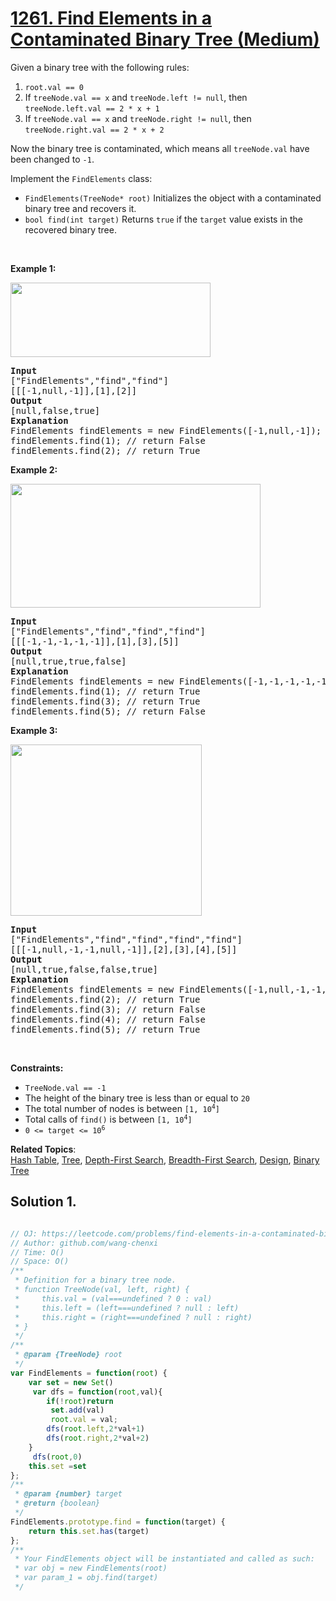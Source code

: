 # [1261. Find Elements in a Contaminated Binary Tree (Medium)](https://leetcode.com/problems/find-elements-in-a-contaminated-binary-tree/)

<p>Given a binary tree with the following rules:</p>

<ol>
	<li><code>root.val == 0</code></li>
	<li>If <code>treeNode.val == x</code> and <code>treeNode.left != null</code>, then <code>treeNode.left.val == 2 * x + 1</code></li>
	<li>If <code>treeNode.val == x</code> and <code>treeNode.right != null</code>, then <code>treeNode.right.val == 2 * x + 2</code></li>
</ol>

<p>Now the binary tree is contaminated, which means all <code>treeNode.val</code> have been changed to <code>-1</code>.</p>

<p>Implement the <code>FindElements</code> class:</p>

<ul>
	<li><code>FindElements(TreeNode* root)</code> Initializes the object with a contaminated binary tree and recovers it.</li>
	<li><code>bool find(int target)</code> Returns <code>true</code> if the <code>target</code> value exists in the recovered binary tree.</li>
</ul>

<p>&nbsp;</p>
<p><strong>Example 1:</strong></p>
<img alt="" src="https://assets.leetcode.com/uploads/2019/11/06/untitled-diagram-4-1.jpg" style="width: 320px; height: 119px;">
<pre><strong>Input</strong>
["FindElements","find","find"]
[[[-1,null,-1]],[1],[2]]
<strong>Output</strong>
[null,false,true]
<strong>Explanation</strong>
FindElements findElements = new FindElements([-1,null,-1]); 
findElements.find(1); // return False 
findElements.find(2); // return True </pre>

<p><strong>Example 2:</strong></p>
<img alt="" src="https://assets.leetcode.com/uploads/2019/11/06/untitled-diagram-4.jpg" style="width: 400px; height: 198px;">
<pre><strong>Input</strong>
["FindElements","find","find","find"]
[[[-1,-1,-1,-1,-1]],[1],[3],[5]]
<strong>Output</strong>
[null,true,true,false]
<strong>Explanation</strong>
FindElements findElements = new FindElements([-1,-1,-1,-1,-1]);
findElements.find(1); // return True
findElements.find(3); // return True
findElements.find(5); // return False</pre>

<p><strong>Example 3:</strong></p>
<img alt="" src="https://assets.leetcode.com/uploads/2019/11/07/untitled-diagram-4-1-1.jpg" style="width: 306px; height: 274px;">
<pre><strong>Input</strong>
["FindElements","find","find","find","find"]
[[[-1,null,-1,-1,null,-1]],[2],[3],[4],[5]]
<strong>Output</strong>
[null,true,false,false,true]
<strong>Explanation</strong>
FindElements findElements = new FindElements([-1,null,-1,-1,null,-1]);
findElements.find(2); // return True
findElements.find(3); // return False
findElements.find(4); // return False
findElements.find(5); // return True
</pre>

<p>&nbsp;</p>
<p><strong>Constraints:</strong></p>

<ul>
	<li><code>TreeNode.val == -1</code></li>
	<li>The height of the binary tree is less than or equal to <code>20</code></li>
	<li>The total number of nodes is between <code>[1, 10<sup>4</sup>]</code></li>
	<li>Total calls of <code>find()</code> is between <code>[1, 10<sup>4</sup>]</code></li>
	<li><code>0 &lt;= target &lt;= 10<sup>6</sup></code></li>
</ul>


**Related Topics**:  
[Hash Table](https://leetcode.com/tag/hash-table/), [Tree](https://leetcode.com/tag/tree/), [Depth-First Search](https://leetcode.com/tag/depth-first-search/), [Breadth-First Search](https://leetcode.com/tag/breadth-first-search/), [Design](https://leetcode.com/tag/design/), [Binary Tree](https://leetcode.com/tag/binary-tree/)

## Solution 1.

```js

// OJ: https://leetcode.com/problems/find-elements-in-a-contaminated-binary-tree/
// Author: github.com/wang-chenxi
// Time: O()
// Space: O()
/**
 * Definition for a binary tree node.
 * function TreeNode(val, left, right) {
 *     this.val = (val===undefined ? 0 : val)
 *     this.left = (left===undefined ? null : left)
 *     this.right = (right===undefined ? null : right)
 * }
 */
/**
 * @param {TreeNode} root
 */
var FindElements = function(root) {
    var set = new Set()
     var dfs = function(root,val){
        if(!root)return
         set.add(val)
         root.val = val;
        dfs(root.left,2*val+1)
        dfs(root.right,2*val+2)
    }
     dfs(root,0)
    this.set =set
};
/** 
 * @param {number} target
 * @return {boolean}
 */
FindElements.prototype.find = function(target) {
    return this.set.has(target) 
};
/** 
 * Your FindElements object will be instantiated and called as such:
 * var obj = new FindElements(root)
 * var param_1 = obj.find(target)
 */

```